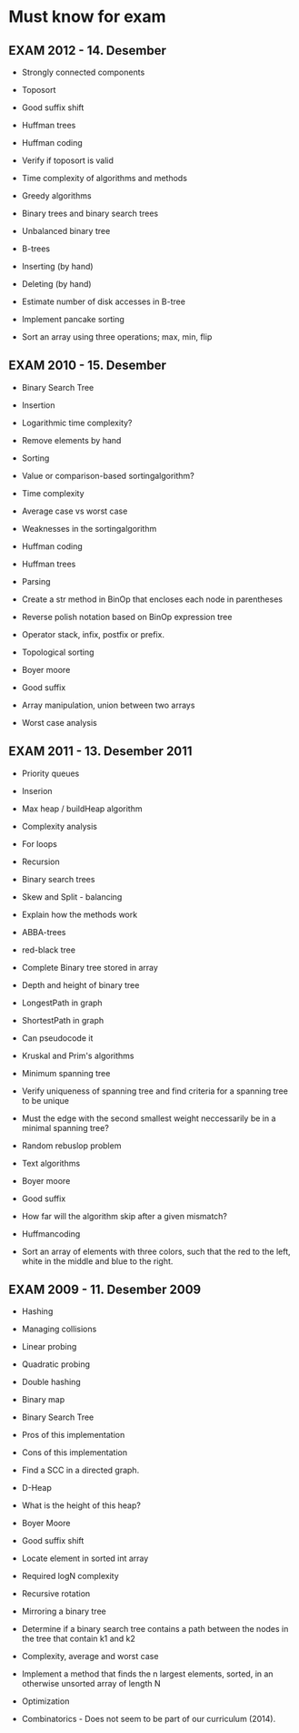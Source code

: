 # Must know for exam

## EXAM 2012 - 14. Desember
* Strongly connected components
* Toposort 
* Good suffix shift
* Huffman trees
* Huffman coding
* Verify if toposort is valid
* Time complexity of algorithms and methods

* Greedy algorithms
* Binary trees and binary search trees

* Unbalanced binary tree
* B-trees
* Inserting (by hand)
* Deleting (by hand)
* Estimate number of disk accesses in B-tree

* Implement pancake sorting
* Sort an array using three operations; max, min, flip

## EXAM 2010 - 15. Desember

* Binary Search Tree
* Insertion
* Logarithmic time complexity?
* Remove elements by hand

* Sorting
* Value or comparison-based sortingalgorithm?
* Time complexity
* Average case vs worst case
* Weaknesses in the sortingalgorithm

* Huffman coding
* Huffman trees

* Parsing
* Create a str method in BinOp that encloses each node in parentheses
* Reverse polish notation based on BinOp expression tree
* Operator stack, infix, postfix or prefix.

* Topological sorting
* Boyer moore
* Good suffix

* Array manipulation, union between two arrays
* Worst case analysis


## EXAM 2011 - 13. Desember 2011
* Priority queues
* Inserion
* Max heap / buildHeap algorithm

* Complexity analysis
* For loops
* Recursion

* Binary search trees
* Skew and Split - balancing
* Explain how the methods work

* ABBA-trees
* red-black tree

* Complete Binary tree stored in array
* Depth and height of binary tree

* LongestPath in graph
* ShortestPath in graph
* Can pseudocode it

* Kruskal and Prim's algorithms
* Minimum spanning tree
* Verify uniqueness of spanning tree and find criteria for a spanning tree to be unique
* Must the edge with the second smallest weight neccessarily be in a minimal spanning tree?

* Random rebuslop problem

* Text algorithms
* Boyer moore
* Good suffix
* How far will the algorithm skip after a given mismatch?
* Huffmancoding

* Sort an array of elements with three colors, such that the red to the left, white in the middle and blue to the right.

## EXAM 2009 - 11. Desember 2009

* Hashing
* Managing collisions
* Linear probing
* Quadratic probing
* Double hashing

* Binary map
* Binary Search Tree
* Pros of this implementation
* Cons of this implementation

* Find a SCC in a directed graph. 

* D-Heap
* What is the height of this heap?

* Boyer Moore
* Good suffix shift

* Locate element in sorted int array
* Required logN complexity

* Recursive rotation
* Mirroring a binary tree

* Determine if a binary search tree contains a path between the nodes in the tree that contain k1 and k2
* Complexity, average and worst case

* Implement a method that finds the n largest elements, sorted, in an otherwise unsorted array of length N

* Optimization
* Combinatorics - Does not seem to be part of our curriculum (2014).
